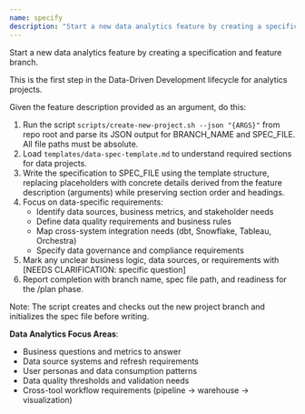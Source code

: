 ```yaml
---
name: specify
description: "Start a new data analytics feature by creating a specification and feature branch. This is the first step in the Data-Driven Development lifecycle."
---
```


Start a new data analytics feature by creating a specification and feature branch.

This is the first step in the Data-Driven Development lifecycle for analytics projects.

Given the feature description provided as an argument, do this:

1. Run the script `scripts/create-new-project.sh --json "{ARGS}"` from repo root and parse its JSON output for BRANCH_NAME and SPEC_FILE. All file paths must be absolute.
2. Load `templates/data-spec-template.md` to understand required sections for data projects.
3. Write the specification to SPEC_FILE using the template structure, replacing placeholders with concrete details derived from the feature description (arguments) while preserving section order and headings.
4. Focus on data-specific requirements:
   - Identify data sources, business metrics, and stakeholder needs
   - Define data quality requirements and business rules
   - Map cross-system integration needs (dbt, Snowflake, Tableau, Orchestra)
   - Specify data governance and compliance requirements
5. Mark any unclear business logic, data sources, or requirements with [NEEDS CLARIFICATION: specific question]
6. Report completion with branch name, spec file path, and readiness for the /plan phase.

Note: The script creates and checks out the new project branch and initializes the spec file before writing.

**Data Analytics Focus Areas**:
- Business questions and metrics to answer
- Data source systems and refresh requirements  
- User personas and data consumption patterns
- Data quality thresholds and validation needs
- Cross-tool workflow requirements (pipeline → warehouse → visualization)